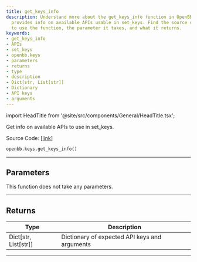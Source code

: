 ```yaml
---
title: get_keys_info
description: Understand more about the get_keys_info function in OpenBBTerminal, which
  provides info on available APIs usable in set_keys. Find the source code link, how
  to use the function, the parameter it takes, and what it returns.
keywords:
- get_keys_info
- APIs
- set_keys
- openbb.keys
- parameters
- returns
- type
- description
- Dict[str, List[str]]
- Dictionary
- API keys
- arguments
---
```


import HeadTitle from '@site/src/components/General/HeadTitle.tsx';

<HeadTitle title="keys.get_keys_info - Reference | OpenBB SDK Docs" />

Get info on available APIs to use in set_keys.

Source Code: [[link](https://github.com/OpenBB-finance/OpenBBTerminal/tree/main/openbb_terminal/keys_model.py#L177)]

```python
openbb.keys.get_keys_info()
```

---

## Parameters

This function does not take any parameters.

---

## Returns

| Type | Description |
| ---- | ----------- |
| Dict[str, List[str]] | Dictionary of expected API keys and arguments |
---
